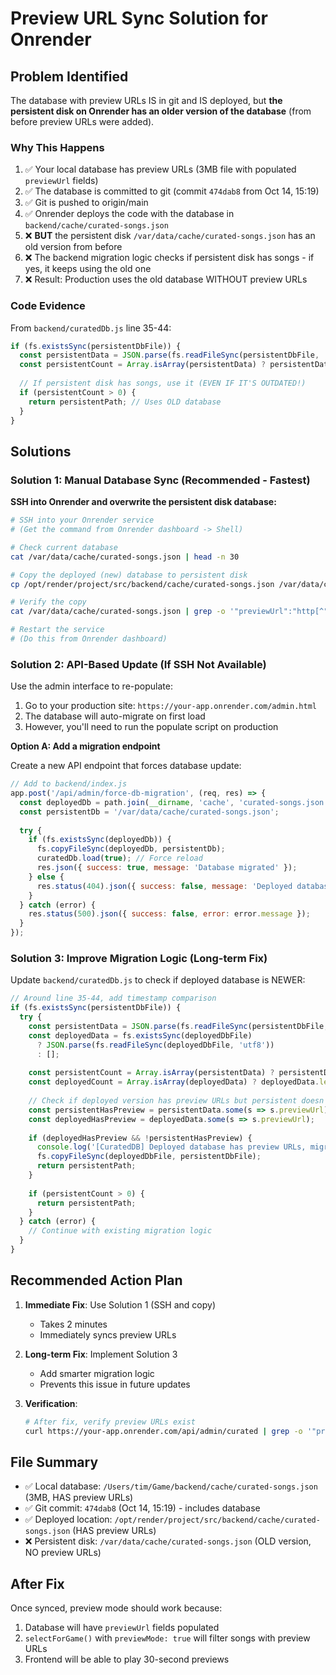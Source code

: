 # Preview URL Sync Solution for Onrender

## Problem Identified

The database with preview URLs IS in git and IS deployed, but **the persistent disk on Onrender has an older version of the database** (from before preview URLs were added).

### Why This Happens

1. ✅ Your local database has preview URLs (3MB file with populated `previewUrl` fields)
2. ✅ The database is committed to git (commit `474dab8` from Oct 14, 15:19)
3. ✅ Git is pushed to origin/main
4. ✅ Onrender deploys the code with the database in `backend/cache/curated-songs.json`
5. ❌ **BUT** the persistent disk `/var/data/cache/curated-songs.json` has an old version from before
6. ❌ The backend migration logic checks if persistent disk has songs - if yes, it keeps using the old one
7. ❌ Result: Production uses the old database WITHOUT preview URLs

### Code Evidence

From `backend/curatedDb.js` line 35-44:
```javascript
if (fs.existsSync(persistentDbFile)) {
  const persistentData = JSON.parse(fs.readFileSync(persistentDbFile, 'utf8'));
  const persistentCount = Array.isArray(persistentData) ? persistentData.length : 0;
  
  // If persistent disk has songs, use it (EVEN IF IT'S OUTDATED!)
  if (persistentCount > 0) {
    return persistentPath; // Uses OLD database
  }
}
```

## Solutions

### Solution 1: Manual Database Sync (Recommended - Fastest)

**SSH into Onrender and overwrite the persistent disk database:**

```bash
# SSH into your Onrender service
# (Get the command from Onrender dashboard -> Shell)

# Check current database
cat /var/data/cache/curated-songs.json | head -n 30

# Copy the deployed (new) database to persistent disk
cp /opt/render/project/src/backend/cache/curated-songs.json /var/data/cache/curated-songs.json

# Verify the copy
cat /var/data/cache/curated-songs.json | grep -o '"previewUrl":"http[^"]*"' | head -n 5

# Restart the service
# (Do this from Onrender dashboard)
```

### Solution 2: API-Based Update (If SSH Not Available)

Use the admin interface to re-populate:

1. Go to your production site: `https://your-app.onrender.com/admin.html`
2. The database will auto-migrate on first load
3. However, you'll need to run the populate script on production

**Option A: Add a migration endpoint**

Create a new API endpoint that forces database update:

```javascript
// Add to backend/index.js
app.post('/api/admin/force-db-migration', (req, res) => {
  const deployedDb = path.join(__dirname, 'cache', 'curated-songs.json');
  const persistentDb = '/var/data/cache/curated-songs.json';
  
  try {
    if (fs.existsSync(deployedDb)) {
      fs.copyFileSync(deployedDb, persistentDb);
      curatedDb.load(true); // Force reload
      res.json({ success: true, message: 'Database migrated' });
    } else {
      res.status(404).json({ success: false, message: 'Deployed database not found' });
    }
  } catch (error) {
    res.status(500).json({ success: false, error: error.message });
  }
});
```

### Solution 3: Improve Migration Logic (Long-term Fix)

Update `backend/curatedDb.js` to check if deployed database is NEWER:

```javascript
// Around line 35-44, add timestamp comparison
if (fs.existsSync(persistentDbFile)) {
  try {
    const persistentData = JSON.parse(fs.readFileSync(persistentDbFile, 'utf8'));
    const deployedData = fs.existsSync(deployedDbFile) 
      ? JSON.parse(fs.readFileSync(deployedDbFile, 'utf8')) 
      : [];
    
    const persistentCount = Array.isArray(persistentData) ? persistentData.length : 0;
    const deployedCount = Array.isArray(deployedData) ? deployedData.length : 0;
    
    // Check if deployed version has preview URLs but persistent doesn't
    const persistentHasPreview = persistentData.some(s => s.previewUrl);
    const deployedHasPreview = deployedData.some(s => s.previewUrl);
    
    if (deployedHasPreview && !persistentHasPreview) {
      console.log('[CuratedDB] Deployed database has preview URLs, migrating...');
      fs.copyFileSync(deployedDbFile, persistentDbFile);
      return persistentPath;
    }
    
    if (persistentCount > 0) {
      return persistentPath;
    }
  } catch (error) {
    // Continue with existing migration logic
  }
}
```

## Recommended Action Plan

1. **Immediate Fix**: Use Solution 1 (SSH and copy)
   - Takes 2 minutes
   - Immediately syncs preview URLs
   
2. **Long-term Fix**: Implement Solution 3
   - Add smarter migration logic
   - Prevents this issue in future updates

3. **Verification**:
   ```bash
   # After fix, verify preview URLs exist
   curl https://your-app.onrender.com/api/admin/curated | grep -o '"previewUrl":"http[^"]*"' | head -n 5
   ```

## File Summary

- ✅ Local database: `/Users/tim/Game/backend/cache/curated-songs.json` (3MB, HAS preview URLs)
- ✅ Git commit: `474dab8` (Oct 14, 15:19) - includes database
- ✅ Deployed location: `/opt/render/project/src/backend/cache/curated-songs.json` (HAS preview URLs)
- ❌ Persistent disk: `/var/data/cache/curated-songs.json` (OLD version, NO preview URLs)

## After Fix

Once synced, preview mode should work because:
1. Database will have `previewUrl` fields populated
2. `selectForGame()` with `previewMode: true` will filter songs with preview URLs
3. Frontend will be able to play 30-second previews
